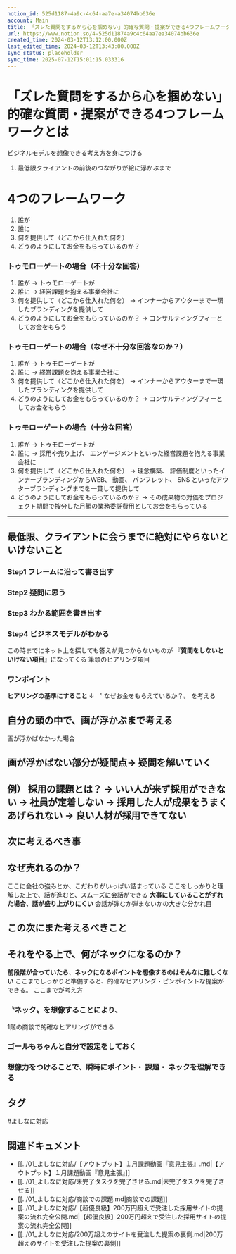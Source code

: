 ```yaml
---
notion_id: 525d1187-4a9c-4c64-aa7e-a34074bb636e
account: Main
title: 「ズレた質問をするから心を掴めない」的確な質問・提案ができる4つフレームワークとは
url: https://www.notion.so/4-525d11874a9c4c64aa7ea34074bb636e
created_time: 2024-03-12T13:12:00.000Z
last_edited_time: 2024-03-12T13:43:00.000Z
sync_status: placeholder
sync_time: 2025-07-12T15:01:15.033316
---
```

# 「ズレた質問をするから心を掴めない」的確な質問・提案ができる4つフレームワークとは

ビジネルモデルを想像できる考え方を身につける
  1. 最低限クライアントの前後のつながりが絵に浮かぶまで
# 4つのフレームワーク
1. 誰が
1. 誰に
1. 何を提供して（どこから仕入れた何を）
1. どうのようにしてお金をもらっているのか？
### トゥモローゲートの場合（不十分な回答）
1. 誰が
  → トゥモローゲートが
1. 誰に
  → 経営課題を抱える事業会社に
1. 何を提供して（どこから仕入れた何を）
  → インナーからアウターまで一環したブランディングを提供して
1. どうのようにしてお金をもらっているのか？
  → コンサルティングフィーとしてお金をもらう
### トゥモローゲートの場合（なぜ不十分な回答なのか？）
1. 誰が
  → トゥモローゲートが
1. 誰に
  → 経営課題を抱える事業会社に
1. 何を提供して（どこから仕入れた何を）
  → インナーからアウターまで一環したブランディングを提供して
1. どうのようにしてお金をもらっているのか？
  → コンサルティングフィーとしてお金をもらう
### トゥモローゲートの場合（十分な回答）
1. 誰が
  → トゥモローゲートが
1. 誰に
  → 採用や売り上げ、 エンゲージメントといった経営課題を抱える事業会社に
1. 何を提供して（どこから仕入れた何を）
  → 理念構築、 評価制度といったインナーブランディングからWEB、 動画、 パンフレット、 SNS といったアウターブランディングまでを一貫して提供して
1. どうのようにしてお金をもらっているのか？
  → その成果物の対価をプロジェクト期間で按分した月額の業務委託費用としてお金をもらっている
---
## 最低限、クライアントに会うまでに絶対にやらないといけないこと
### Step1 フレームに沿って書き出す
### Step2 疑問に思う
### Step3 わかる範囲を書き出す
### Step4 ビジネスモデルがわかる
 この時までにネット上を探しても答えが見つからないものが
『**質問をしないといけない項目**』になってくる
筆頭のヒアリング項目
### ワンポイント
**ヒアリングの基準にすること**
↓
〝 なぜお金をもらえているか？〟 を考える
## **自分の頭の中で、画が浮かぶまで考える**
画が浮かばなかった場合
## **画が浮かばない部分が疑問点→ 疑問を解いていく**
例）
採用の課題とは？
→ いい人が来ず採用ができない
→ 社員が定着しない
→ 採用した人が成果をうまくあげられない
→ 良い人材が採用できてない
---
## 次に考えるべき事
## なぜ売れるのか？
ここに会社の強みとか、こだわりがいっぱい詰まっている
ここをしっかりと理解した上で、話が進むと、スムーズに会話ができる
**大事にしていることがずれた場合、話が盛り上がりにくい**
会話が弾むか弾まないかの大きな分かれ目
## この次にまた考えるべきこと
## それをやる上で、何がネックになるのか？
**前段階が合っていたら**、**ネックになるポイントを想像するのはそんなに難しくない**
ここまでしっかりと準備すると、的確なヒアリング・ピンポイントな提案ができる。
ここまでが考え方
### 〝**ネック**〟を想像することにより、
1階の商談で的確なヒアリングができる
### **ゴールもちゃんと自分で設定をしておく**
###  想像力をつけることで、瞬時にポイント・ 課題・ ネックを理解できる

## タグ

#よしなに対応 

## 関連ドキュメント

- [[../01_よしなに対応/【アウトプット】１月課題動画『意見主張』.md|【アウトプット】１月課題動画『意見主張』]]
- [[../01_よしなに対応/未完了タスクを完了させる.md|未完了タスクを完了させる]]
- [[../01_よしなに対応/商談での課題.md|商談での課題]]
- [[../01_よしなに対応/【超優良級】200万円超えで受注した採用サイトの提案の流れ完全公開.md|【超優良級】200万円超えで受注した採用サイトの提案の流れ完全公開]]
- [[../01_よしなに対応/200万超えのサイトを受注した提案の裏側.md|200万超えのサイトを受注した提案の裏側]]
